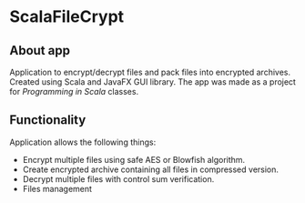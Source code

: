# ScalaFileCrypt

## About app

Application to encrypt/decrypt files and pack files into encrypted archives. Created using Scala and JavaFX GUI library. The app was made as a project for *Programming in Scala* classes. 

## Functionality

Application allows the following things:

- Encrypt multiple files using safe AES or Blowfish algorithm.
- Create encrypted archive containing all files in compressed version.
- Decrypt multiple files with control sum verification.
- Files management
